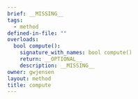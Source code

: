 ```yaml
---
brief: __MISSING__
tags:
  - method
defined-in-file: ""
overloads:
  bool compute():
    signature_with_names: bool compute()
    return: __OPTIONAL__
    description: __MISSING__
owner: gwjensen
layout: method
title: compute
---
```

